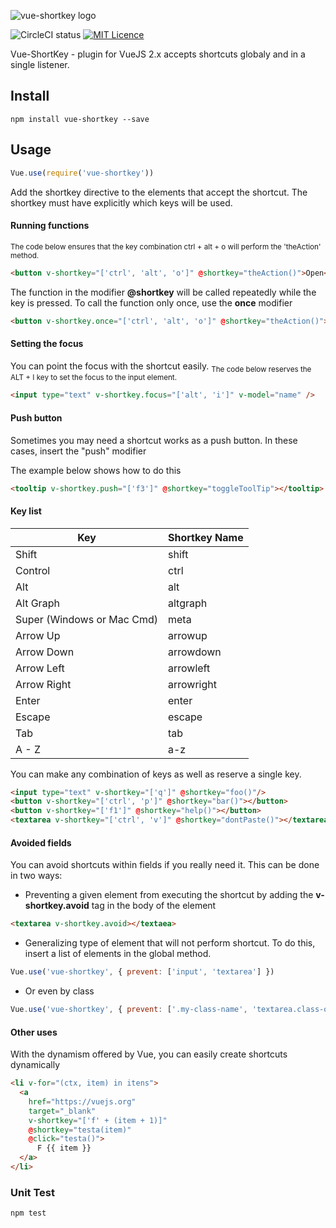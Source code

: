 ![vue-shortkey logo](https://github.com/iFgR/vue-shortkey/blob/master/logo/shortkey.png?raw=true)

![CircleCI status](https://circleci.com/gh/iFgR/vue-shortkey.svg?style=shield&circle-token=:circle-token)
[![MIT Licence](https://badges.frapsoft.com/os/mit/mit.svg?v=103)](https://opensource.org/licenses/mit-license.php)


Vue-ShortKey - plugin for VueJS 2.x accepts shortcuts globaly and in a single listener.

## Install
```
npm install vue-shortkey --save
```

## Usage
```javascript
Vue.use(require('vue-shortkey'))
```
Add the shortkey directive to the elements that accept the shortcut.
The shortkey must have explicitly which keys will be used.

#### Running functions
<sub>The code below ensures that the key combination ctrl + alt + o will perform the 'theAction' method.</sub>

```html
<button v-shortkey="['ctrl', 'alt', 'o']" @shortkey="theAction()">Open</button>
```
The function in the modifier __@shortkey__ will be called repeatedly while the key is pressed. To call the function only once, use the __once__ modifier
```html
<button v-shortkey.once="['ctrl', 'alt', 'o']" @shortkey="theAction()">Open</button>
```

#### Setting the focus
You can point the focus with the shortcut easily.
<sub>The code below reserves the ALT + I key to set the focus to the input element.</sub>
```html
<input type="text" v-shortkey.focus="['alt', 'i']" v-model="name" />
```

#### Push button
Sometimes you may need a shortcut works as a push button. In these cases, insert the "push" modifier

The example below shows how to do this
```html
<tooltip v-shortkey.push="['f3']" @shortkey="toggleToolTip"></tooltip>
```

#### Key list
| Key         | Shortkey Name |
|-------------|---------------|
| Shift       | shift         |
| Control     | ctrl          |
| Alt         | alt           |
| Alt Graph   | altgraph      |
| Super (Windows or Mac Cmd)   | meta      |
| Arrow Up    | arrowup       |
| Arrow Down  | arrowdown     |
| Arrow Left  | arrowleft     |
| Arrow Right | arrowright    |
| Enter | enter    |
| Escape | escape    |
| Tab | tab    |
| A - Z       | a-z           |

You can make any combination of keys as well as reserve a single key.
```html
<input type="text" v-shortkey="['q']" @shortkey="foo()"/>
<button v-shortkey="['ctrl', 'p']" @shortkey="bar()"></button>
<button v-shortkey="['f1']" @shortkey="help()"></button>
<textarea v-shortkey="['ctrl', 'v']" @shortkey="dontPaste()"></textarea>
```

#### Avoided fields
You can avoid shortcuts within fields if you really need it. This can be done in two ways:
* Preventing a given element from executing the shortcut by adding the **v-shortkey.avoid** tag in the body of the element
```html
<textarea v-shortkey.avoid></textaea>
```
* Generalizing type of element that will not perform shortcut. To do this, insert a list of elements in the global method.

```javascript
Vue.use('vue-shortkey', { prevent: ['input', 'textarea'] })
```

* Or even by class
```javascript
Vue.use('vue-shortkey', { prevent: ['.my-class-name', 'textarea.class-of-textarea'] })
```

#### Other uses
With the dynamism offered by Vue, you can easily create shortcuts dynamically
```html
<li v-for="(ctx, item) in itens">
  <a
    href="https://vuejs.org"
    target="_blank"
    v-shortkey="['f' + (item + 1)]"
    @shortkey="testa(item)"
    @click="testa()">
      F {{ item }}
  </a>
</li>
```

### Unit Test
```
npm test
```
